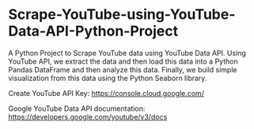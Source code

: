 # Scrape-YouTube-using-YouTube-Data-API-Python-Project

A Python Project to Scrape YouTube data using YouTube Data API. Using YouTube API, we extract the data and then load this data into a Python Pandas DataFrame and then analyze this data. Finally, we build simple visualization from this data using the Python Seaborn library.

Create YouTube API Key: https://console.cloud.google.com/

Google YouTube Data API documentation: https://developers.google.com/youtube/v3/docs
